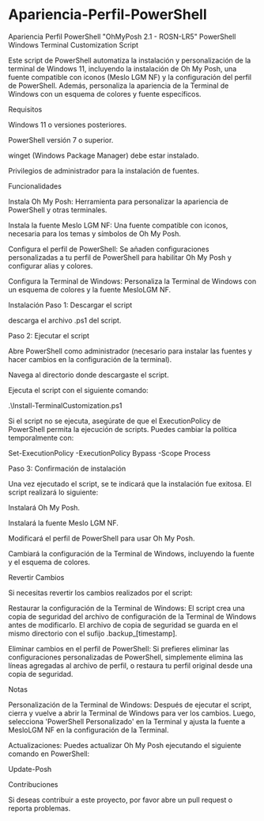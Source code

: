 # Apariencia-Perfil-PowerShell
Apariencia Perfil PowerShell "OhMyPosh 2.1 - ROSN-LR5"
PowerShell Windows Terminal Customization Script

Este script de PowerShell automatiza la instalación y personalización de la terminal de Windows 11, incluyendo la instalación de Oh My Posh, una fuente compatible con iconos (Meslo LGM NF) y la configuración del perfil de PowerShell. Además, personaliza la apariencia de la Terminal de Windows con un esquema de colores y fuente específicos.

Requisitos

Windows 11 o versiones posteriores.

PowerShell versión 7 o superior.

winget (Windows Package Manager) debe estar instalado.

Privilegios de administrador para la instalación de fuentes.

Funcionalidades

Instala Oh My Posh: Herramienta para personalizar la apariencia de PowerShell y otras terminales.

Instala la fuente Meslo LGM NF: Una fuente compatible con iconos, necesaria para los temas y símbolos de Oh My Posh.

Configura el perfil de PowerShell: Se añaden configuraciones personalizadas a tu perfil de PowerShell para habilitar Oh My Posh y configurar alias y colores.

Configura la Terminal de Windows: Personaliza la Terminal de Windows con un esquema de colores y la fuente MesloLGM NF.

Instalación
Paso 1: Descargar el script

descarga el archivo .ps1 del script.

Paso 2: Ejecutar el script

Abre PowerShell como administrador (necesario para instalar las fuentes y hacer cambios en la configuración de la terminal).

Navega al directorio donde descargaste el script.

Ejecuta el script con el siguiente comando:

.\Install-TerminalCustomization.ps1


Si el script no se ejecuta, asegúrate de que el ExecutionPolicy de PowerShell permita la ejecución de scripts. Puedes cambiar la política temporalmente con:

Set-ExecutionPolicy -ExecutionPolicy Bypass -Scope Process

Paso 3: Confirmación de instalación

Una vez ejecutado el script, se te indicará que la instalación fue exitosa. El script realizará lo siguiente:

Instalará Oh My Posh.

Instalará la fuente Meslo LGM NF.

Modificará el perfil de PowerShell para usar Oh My Posh.

Cambiará la configuración de la Terminal de Windows, incluyendo la fuente y el esquema de colores.

Revertir Cambios

Si necesitas revertir los cambios realizados por el script:

Restaurar la configuración de la Terminal de Windows: El script crea una copia de seguridad del archivo de configuración de la Terminal de Windows antes de modificarlo. El archivo de copia de seguridad se guarda en el mismo directorio con el sufijo .backup_[timestamp].

Eliminar cambios en el perfil de PowerShell: Si prefieres eliminar las configuraciones personalizadas de PowerShell, simplemente elimina las líneas agregadas al archivo de perfil, o restaura tu perfil original desde una copia de seguridad.

Notas

Personalización de la Terminal de Windows: Después de ejecutar el script, cierra y vuelve a abrir la Terminal de Windows para ver los cambios. Luego, selecciona 'PowerShell Personalizado' en la Terminal y ajusta la fuente a MesloLGM NF en la configuración de la Terminal.

Actualizaciones: Puedes actualizar Oh My Posh ejecutando el siguiente comando en PowerShell:

Update-Posh

Contribuciones

Si deseas contribuir a este proyecto, por favor abre un pull request o reporta problemas.
